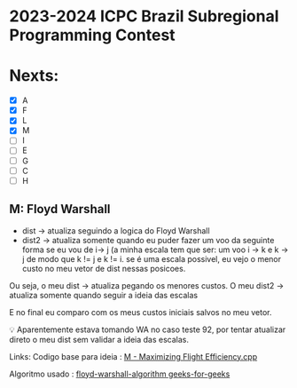 # 2023-2024 ICPC Brazil Subregional Programming Contest

# Nexts:

- [x]  A
- [x]  F
- [x]  L
- [x]  M
- [ ]  I
- [ ]  E
- [ ]  G
- [ ]  C
- [ ]  H

## M: Floyd Warshall

- dist -> atualiza seguindo a logica do Floyd Warshall
- dist2 -> atualiza somente quando eu puder fazer um voo da seguinte forma
se eu vou de i-> j (a minha escala tem que ser: um voo i -> k e k -> j de modo que 
k != j e k != i. 
se é uma escala possivel, eu vejo o menor custo no meu vetor de dist nessas posicoes.

Ou seja, o meu dist -> atualiza pegando os menores custos.
O meu dist2 -> atualiza somente quando seguir a ideia das escalas

E no final eu comparo com os meus custos iniciais salvos no meu vetor.

<aside>
💡 Aparentemente estava tomando WA no caso teste 92, por tentar atualizar direto o meu dist sem validar a ideia das escalas.

</aside>

Links:
Codigo base para ideia : [M - Maximizing Flight Efficiency.cpp](https://github.com/Rotzen823/Problemas-de-Programacion-Competitiva/blob/069a013fff7ee4c273d2d688aac47357e3a9599e/ICPC/2023%20ICPC/2023-2024%20ICPC%20Brazil%20Subregional%20Programming%20Contest/M%20-%20Maximizing%20Flight%20Efficiency.cpp)

Algoritmo usado : [floyd-warshall-algorithm geeks-for-geeks](https://www.geeksforgeeks.org/floyd-warshall-algorithm-dp-16/)
